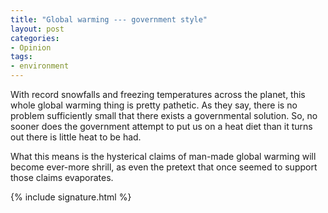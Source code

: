 ```yaml
---
title: "Global warming --- government style"
layout: post
categories:
- Opinion
tags:
- environment
---
```


With record snowfalls and freezing temperatures across the planet, this whole global warming thing is pretty pathetic. As they say, there is no problem sufficiently small that there exists a governmental solution. So, no sooner does the government attempt to put us on a heat diet than it turns out there is little heat to be had.  
  
What this means is the hysterical claims of man-made global warming will become ever-more shrill, as even the pretext that once seemed to support those claims evaporates.

{% include signature.html %}
